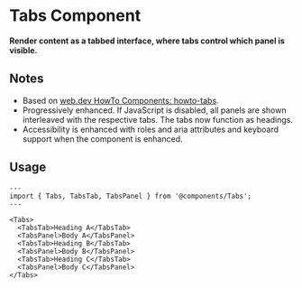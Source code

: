 # Tabs Component

**Render content as a tabbed interface, where tabs control which panel is visible.**

## Notes

- Based on [web.dev HowTo Components: howto-tabs](https://web.dev/articles/components-howto-tabs).
- Progressively enhanced. If JavaScript is disabled, all panels are shown interleaved with the respective tabs. The tabs now function as headings.
- Accessibility is enhanced with roles and aria attributes and keyboard support when the component is enhanced.

## Usage

```astro
---
import { Tabs, TabsTab, TabsPanel } from '@components/Tabs';
---

<Tabs>
  <TabsTab>Heading A</TabsTab>
  <TabsPanel>Body A</TabsPanel>
  <TabsTab>Heading B</TabsTab>
  <TabsPanel>Body B</TabsPanel>
  <TabsTab>Heading C</TabsTab>
  <TabsPanel>Body C</TabsPanel>
</Tabs>
```
